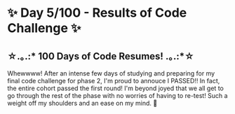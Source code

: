 # ✨ Day 5/100 - Results of Code Challenge ✨

## ☆.｡.:* 100 Days of Code Resumes! .｡.:*☆

Whewwww! After an intense few days of studying and preparing for my final code challenge for phase 2, I'm proud to annouce I PASSED!! In fact, the entire cohort passed the first round! I'm beyond joyed that we all get to go through the rest of the phase with no worries of having to re-test! Such a weight off my shoulders and an ease on my mind. 🥹
